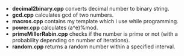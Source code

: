 + **decimal2binary.cpp** converts decimal number to binary string.
+ **gcd.cpp** calculates gcd of two numbers.
+ **macros.cpp** contains my template which i use while programming.
+ **power.cpp** calculates (a^e)%mod.
+ **primeMillerRabin.cpp** checks if the number is prime or not (with a probability depending on number of iterations).
+ **random.cpp** returns a random number within a specified interval.
